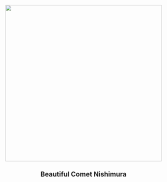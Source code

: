 
<p align="center"><img src="https://apod.nasa.gov/apod/image/2309/BeautNishimura_Horalek_960.jpg" width="500" height="500"></p>
<h2 align="center"> Beautiful Comet Nishimura </h2>
